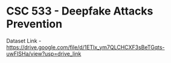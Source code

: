 # CSC 533 - Deepfake Attacks Prevention

Dataset Link - https://drive.google.com/file/d/1ETlx_ym7QLCHCXF3sBeTGqts-uwFISHa/view?usp=drive_link
